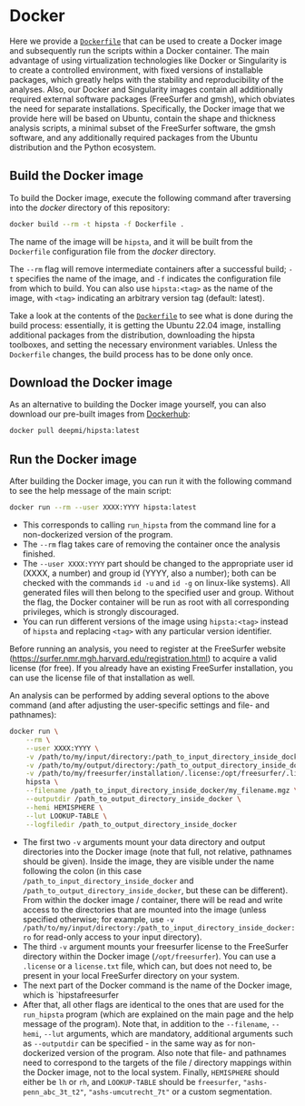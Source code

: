# Docker

Here we provide a [`Dockerfile`](Dockerfile) that can be used to create a Docker image and subsequently run the scripts within a Docker container. The main advantage of using virtualization technologies like Docker or Singularity is to create a controlled environment, with fixed versions of installable packages, which greatly helps with the stability and reproducibility of the analyses. Also, our Docker and Singularity images contain all additionally required external software packages (FreeSurfer and gmsh), which obviates the need for separate installations. Specifically, the Docker image that we provide here will be based on Ubuntu, contain the shape and thickness analysis scripts, a minimal subset of the FreeSurfer software, the gmsh software, and any additionally required packages from the Ubuntu distribution and the Python ecosystem.

## Build the Docker image

To build the Docker image, execute the following command after traversing into the *docker* directory of this repository:

```bash
docker build --rm -t hipsta -f Dockerfile .
```
The name of the image will be `hipsta`, and it will be built from the `Dockerfile` configuration file from the *docker* directory.

The `--rm` flag will remove intermediate containers after a successful build; `-t` specifies the name of the image, and `-f` indicates the configuration file from which to build.  You can also use `hipsta:<tag>` as the name of the image, with `<tag>` indicating an arbitrary version tag (default: latest).

Take a look at the contents of the [`Dockerfile`](Dockerfile) to see what is done during the build process: essentially, it is getting the Ubuntu 22.04 image, installing additional packages from the distribution, downloading the hipsta toolboxes, and setting the necessary environment variables. Unless the `Dockerfile` changes, the build process has to be done only once.

## Download the Docker image

As an alternative to building the Docker image yourself, you can also download our pre-built images from [Dockerhub](https://hub.docker.com/r/deepmi/hipsta/tags):

```bash
docker pull deepmi/hipsta:latest
```

## Run the Docker image

After building the Docker image, you can run it with the following command to see the help message of the main script:

```bash
docker run --rm --user XXXX:YYYY hipsta:latest
```

* This corresponds to calling `run_hipsta` from the command line for a non-dockerized version of the program.
* The `--rm` flag takes care of removing the container once the analysis finished.
* The `--user XXXX:YYYY` part should be changed to the appropriate user id (XXXX, a number) and group id (YYYY, also a number); both can be checked with the commands `id -u` and `id -g` on linux-like systems). All generated files will then belong to the specified user and group. Without the flag, the Docker container will be run as root with all corresponding privileges, which is strongly discouraged.
* You can run different versions of the image using `hipsta:<tag>` instead of `hipsta` and replacing `<tag>` with any particular version identifier.

Before running an analysis, you need to register at the FreeSurfer website (https://surfer.nmr.mgh.harvard.edu/registration.html) to acquire a valid license (for free). If you already have an existing FreeSurfer installation, you can use the license file of that installation as well.

An analysis can be performed by adding several options to the above command (and after adjusting the user-specific settings and file- and pathnames):

```bash
docker run \
    --rm \
    --user XXXX:YYYY \
    -v /path/to/my/input/directory:/path_to_input_directory_inside_docker \
    -v /path/to/my/output/directory:/path_to_output_directory_inside_docker \
    -v /path/to/my/freesurfer/installation/.license:/opt/freesurfer/.license    
    hipsta \
    --filename /path_to_input_directory_inside_docker/my_filename.mgz \
    --outputdir /path_to_output_directory_inside_docker \
    --hemi HEMISPHERE \
    --lut LOOKUP-TABLE \
    --logfiledir /path_to_output_directory_inside_docker
```

* The first two `-v` arguments mount your data directory and output directories into the Docker image (note that full, not relative, pathnames should be given). Inside the image, they are visible under the name following the colon (in this case `/path_to_input_directory_inside_docker` and `/path_to_output_directory_inside_docker`, but these can be different). From within the docker image / container, there will be read and write access to the directories that are mounted into the image (unless specified otherwise; for example, use `-v /path/to/my/input/directory:/path_to_input_directory_inside_docker:ro` for read-only access to your input directory).
* The third `-v` argument mounts your freesurfer license to the FreeSurfer directory within the Docker image (`/opt/freesurfer`). You can use a `.license` or a `license.txt` file, which can, but does not need to, be present in your local FreeSurfer directory on your system.
* The next part of the Docker command is the name of the Docker image, which is `hipstafreesurfer
* After that, all other flags are identical to the ones that are used for the `run_hipsta` program (which are explained on the main page and the help message of the program). Note that, in addition to the `--filename`, `--hemi`, `--lut` arguments, which are mandatory, additional arguments such as `--outputdir` can be specified - in the same way as for non-dockerized version of the program. Also note that file- and pathnames need to correspond to the targets of the file / directory mappings within the Docker image, not to the local system. Finally, `HEMISPHERE` should either be `lh` or `rh`, and `LOOKUP-TABLE` should be `freesurfer`, `"ashs-penn_abc_3t_t2"`, `"ashs-umcutrecht_7t"` or a custom segmentation.
